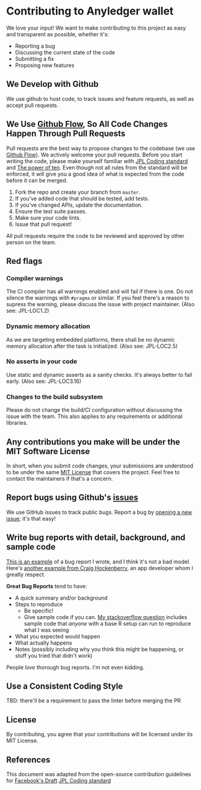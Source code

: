 # Contributing to Anyledger wallet
We love your input! We want to make contributing to this project as easy and transparent as possible, whether it's:

- Reporting a bug
- Discussing the current state of the code
- Submitting a fix
- Proposing new features

## We Develop with Github
We use github to host code, to track issues and feature requests, as well as accept pull requests.

## We Use [Github Flow](https://guides.github.com/introduction/flow/index.html), So All Code Changes Happen Through Pull Requests
Pull requests are the best way to propose changes to the codebase (we use [Github Flow](https://guides.github.com/introduction/flow/index.html)). We actively welcome your pull requests.
Before you start writing the code, please make yourself familiar with [JPL Coding standard][1] and [The power of ten][2]. Even though not all rules from the standard will be enforced, it will give you a good idea of what is expected from the code before it can be merged.

1. Fork the repo and create your branch from `master`.
2. If you've added code that should be tested, add tests.
3. If you've changed APIs, update the documentation.
4. Ensure the test suite passes.
5. Make sure your code lints.
6. Issue that pull request!

All pull requests require the code to be reviewed and approved by other person on the team.

## Red flags

### Compiler warnings
The CI compiler has all warnings enabled and will fail if there is one. Do not silence the warnings with `#pragma` or similar. If you feel there's a reason to supress the warning, please discuss the issue with project maintainer. (Also see: JPL-LOC1.2)

### Dynamic memory allocation
As we are targeting embedded platforms, there shall be no dynamic memory allocation after the task is initialized. (Also see: JPL-LOC2.5)

### No asserts in your code
Use static and dynamic asserts as a sanity checks. It's always better to fail early. (Also see: JPL-LOC3.16)

### Changes to the build subsystem
Please do not change the build/CI configuration without discussing the issue with the team. This also applies to any requirements or additional libraries.


## Any contributions you make will be under the MIT Software License
In short, when you submit code changes, your submissions are understood to be under the same [MIT License](http://choosealicense.com/licenses/mit/) that covers the project. Feel free to contact the maintainers if that's a concern.

## Report bugs using Github's [issues](https://github.com/briandk/transcriptase-atom/issues)
We use GitHub issues to track public bugs. Report a bug by [opening a new issue](); it's that easy!

## Write bug reports with detail, background, and sample code
[This is an example](http://stackoverflow.com/q/12488905/180626) of a bug report I wrote, and I think it's not a bad model. Here's [another example from Craig Hockenberry](http://www.openradar.me/11905408), an app developer whom I greatly respect.

**Great Bug Reports** tend to have:

- A quick summary and/or background
- Steps to reproduce
  - Be specific!
  - Give sample code if you can. [My stackoverflow question](http://stackoverflow.com/q/12488905/180626) includes sample code that *anyone* with a base R setup can run to reproduce what I was seeing
- What you expected would happen
- What actually happens
- Notes (possibly including why you think this might be happening, or stuff you tried that didn't work)

People *love* thorough bug reports. I'm not even kidding.

## Use a Consistent Coding Style
TBD: there'll be a requirement to pass the linter before merging the PR

## License
By contributing, you agree that your contributions will be licensed under its MIT License.

## References
This document was adapted from the open-source contribution guidelines for [Facebook's Draft](https://github.com/facebook/draft-js/blob/a9316a723f9e918afde44dea68b5f9f39b7d9b00/CONTRIBUTING.md)
[JPL Coding standard](https://lars-lab.jpl.nasa.gov/JPL_Coding_Standard_C.pdf)

[1]: https://lars-lab.jpl.nasa.gov/JPL_Coding_Standard_C.pdf
[2]: https://web.cecs.pdx.edu/~kimchris/cs201/handouts/The%20Power%20of%2010%20-%20Rules%20for%20Developing%20Safety%20Critical%20Code.pdf
